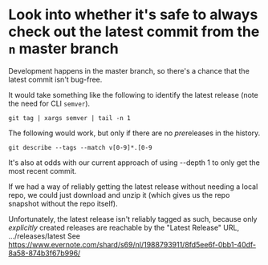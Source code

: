 # Look into whether it's safe to always check out the latest commit from the `n` master branch

Development happens in the master branch, so there's a chance that the latest commit isn't bug-free.

It would take something like the following to identify the latest release (note the need for CLI `semver`).

    git tag | xargs semver | tail -n 1

The following would work, but only if there are no *pre*releases in the history.

    git describe --tags --match v[0-9]*.[0-9

It's also at odds with our current approach of using --depth 1 to only get the most recent commit.

If we had a way of reliably getting the latest release without needing a local repo,
we could just download and unzip it (which gives us the repo snapshot without the repo itself).

Unfortunately, the latest release isn't reliably tagged as such, because only
*explicitly* created releases are reachable by the "Latest Release" URL,  .../releases/latest
See https://www.evernote.com/shard/s69/nl/1988793911/8fd5ee6f-0bb1-40df-8a58-874b3f67b996/

